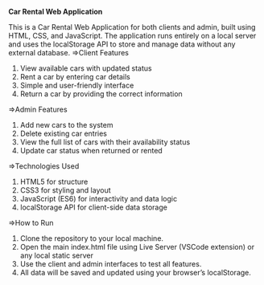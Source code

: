 **Car Rental Web Application**

This is a Car Rental Web Application for both clients and admin, built using HTML, CSS, and JavaScript. The application runs entirely on a local server and uses the localStorage API to store and manage data without any external database.
=>Client Features
1) View available cars with updated status
2) Rent a car by entering car details
3) Simple and user-friendly interface
4) Return a car by providing the correct information

=>Admin Features
1) Add new cars to the system
2) Delete existing car entries
3) View the full list of cars with their availability status
4) Update car status when returned or rented

=>Technologies Used
1) HTML5 for structure
2) CSS3 for styling and layout
3) JavaScript (ES6) for interactivity and data logic
4) localStorage API for client-side data storage

=>How to Run

1) Clone the repository to your local machine.
2) Open the main index.html file using Live Server (VSCode extension) or any local static server
3) Use the client and admin interfaces to test all features.
4) All data will be saved and updated using your browser’s localStorage.
